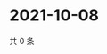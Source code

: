 # 2021-10-08

共 0 条

<!-- BEGIN WEIBO -->
<!-- 最后更新时间 Fri Oct 08 2021 16:13:38 GMT+0800 (China Standard Time) -->

<!-- END WEIBO -->
